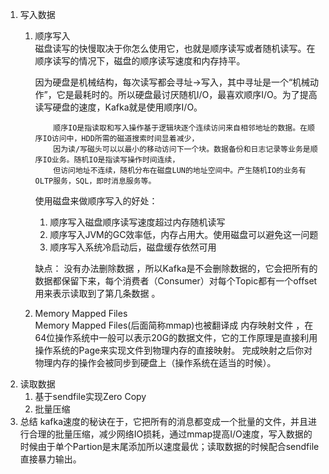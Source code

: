 1.  写入数据
    1. 顺序写入<br>
        磁盘读写的快慢取决于你怎么使用它，也就是顺序读写或者随机读写。在顺序读写的情况下，磁盘的顺序读写速度和内存持平。
        
        因为硬盘是机械结构，每次读写都会寻址->写入，其中寻址是一个“机械动作”，它是最耗时的。所以硬盘最讨厌随机I/O，最喜欢顺序I/O。为了提高读写硬盘的速度，Kafka就是使用顺序I/O。
        
        ```aidl
            顺序IO是指读取和写入操作基于逻辑块逐个连续访问来自相邻地址的数据。在顺序IO访问中，HDD所需的磁道搜索时间显着减少，
            因为读/写磁头可以以最小的移动访问下一个块。数据备份和日志记录等业务是顺序IO业务。随机IO是指读写操作时间连续，
            但访问地址不连续，随机分布在磁盘LUN的地址空间中。产生随机IO的业务有OLTP服务，SQL，即时消息服务等。

        ```
        使用磁盘来做顺序写入的好处：<br>    
          1. 顺序写入磁盘顺序读写速度超过内存随机读写
          2. 顺序写入JVM的GC效率低，内存占用大。使用磁盘可以避免这一问题
          3. 顺序写入系统冷启动后，磁盘缓存依然可用
        
        缺点： 没有办法删除数据 ，所以Kafka是不会删除数据的，它会把所有的数据都保留下来，每个消费者（Consumer）对每个Topic都有一个offset用来表示读取到了第几条数据 。
            
    2.  Memory Mapped Files<br>
        Memory Mapped Files(后面简称mmap)也被翻译成 内存映射文件 ，在64位操作系统中一般可以表示20G的数据文件，它的工作原理是直接利用操作系统的Page来实现文件到物理内存的直接映射。
        完成映射之后你对物理内存的操作会被同步到硬盘上（操作系统在适当的时候）。
2.  读取数据        
      1.  基于sendfile实现Zero Copy
      2.  批量压缩
3.  总结
    kafka速度的秘诀在于，它把所有的消息都变成一个批量的文件，并且进行合理的批量压缩，减少网络IO损耗，通过mmap提高I/O速度，写入数据的时候由于单个Partion是末尾添加所以速度最优；读取数据的时候配合sendfile直接暴力输出。